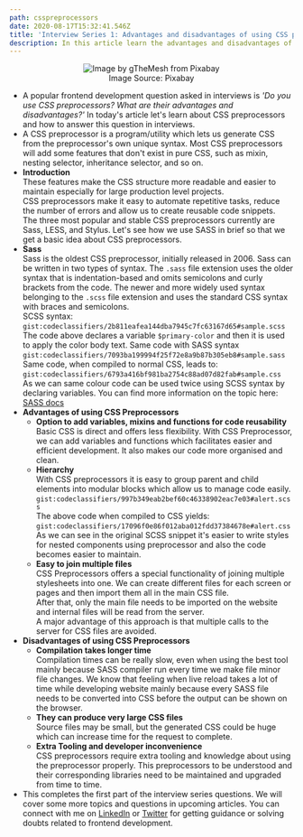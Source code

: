 ```yaml
---
path: csspreprocessors
date: 2020-08-17T15:32:41.546Z
title: 'Interview Series 1: Advantages and disadvantages of using CSS preprocessors'
description: In this article learn the advantages and disadvantages of CSS preprocessors
---
```

<center>

![Image by gTheMesh from Pixabay](https://res.cloudinary.com/dk22rcdch/image/upload/v1597723781/Blogimages/webdev_juqaex.png "Image by gTheMesh from Pixabay")    
Image Source: Pixabay
</center>   

* A popular frontend development question asked in interviews is _'Do you use CSS preprocessors? What are their advantages and disadvantages?'_
  In today's article let's learn about CSS preprocessors and how to answer this question in interviews.
* A CSS preprocessor is a program/utility which lets us generate CSS from the preprocessor's own unique syntax. Most CSS preprocessors will add some features that don't exist in pure CSS, such as mixin, nesting selector, inheritance selector, and so on. 
* **Introduction**  
  These features make the CSS structure more readable and easier to maintain especially for large production level projects.  
  CSS preprocessors make it easy to automate repetitive tasks, reduce the number of errors and allow us to create reusable code snippets.  
  The three most popular and stable CSS preprocessors currently are Sass, LESS, and Stylus. Let's see how we use SASS in brief so that we get a basic idea about CSS preprocessors.
* **Sass**  
   Sass is the oldest CSS preprocessor, initially released in 2006. Sass can be written in two types of syntax. The `.sass` file extension uses the older syntax that is indentation-based and omits semicolons and curly brackets from the code. The newer and more widely used syntax belonging to the `.scss` file extension and uses the standard CSS syntax with braces and semicolons.  
   SCSS syntax:  
   `gist:codeclassifiers/2b811eafea144dba7945c7fc63167d65#sample.scss`  
  The code above declares a variable `$primary-color` and then it is used to apply the color body text.
   Same code with SASS syntax  
   `gist:codeclassifiers/7093ba199994f25f72e8a9b87b305eb8#sample.sass`
   Same code, when compiled to normal CSS, leads to:  
   `gist:codeclassifiers/6793a416bf981ba2754c88ad07d82fab#sample.css`  
   As we can same colour code can be used twice using SCSS syntax by declaring variables. You can find more information on the topic here: [SASS docs](https://sass-lang.com/guide)
* **Advantages of using CSS Preprocessors** 
  * **Option to add variables, mixins and functions for code reusability**  
    Basic CSS is direct and offers less flexibility. With CSS Preprocessor, we can add variables and functions which facilitates easier and efficient development. It also makes our code more organised and clean.
  * **Hierarchy**  
    With CSS preprocessors it is easy to group parent and child elements into modular blocks which allow us to manage code easily.
      `gist:codeclassifiers/997b349eab2bef60c46338902eac7e03#alert.scss`  
    The above code when compiled to CSS yields:  
       `gist:codeclassifiers/17096f0e86f012aba012fdd37384678e#alert.css`  
    As we can see in the original SCSS snippet it's easier to write styles for nested components using preprocessor and also the code becomes easier to maintain.  
  * **Easy to join multiple files**  
    CSS Preprocessors offers a special functionality of joining multiple stylesheets into one. We can create different files for each screen or pages and then import them all in the main CSS file.  
    After that, only the main file needs to be imported on the website and internal files will be read from the server.  
    A major advantage of this approach is that multiple calls to the server for CSS files are avoided.
* **Disadvantages of using CSS Preprocessors** 
  * **Compilation takes longer time**  
    Compilation times can be really slow, even when using the best tool mainly because SASS compiler run every time we make file minor file changes. We know that feeling when live reload takes a lot of time while developing website mainly because every SASS file needs to be converted into CSS before the output can be shown on the browser.
  * **They can produce very large CSS files**  
    Source files may be small, but the generated CSS could be huge which can increase time for the request to complete. 
  * **Extra Tooling and developer inconvenience**  
    CSS preprocessors require extra tooling and knowledge about using the preprocessor properly. This preprocessors to be understood and their corresponding libraries need to be maintained and upgraded from time to time.
* This completes the first part of the interview series questions. We will cover some more topics and questions in upcoming articles. You can connect with me on [LinkedIn](https://www.linkedin.com/in/saurabh-mhatre/) or [Twitter](https://twitter.com/saurabhnative) for getting guidance or solving doubts related to frontend development.
